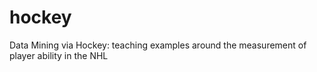 hockey
======

Data Mining via Hockey: teaching examples around the measurement of player ability in the NHL
